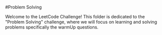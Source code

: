 #Problem Solving

Welcome to the LeetCode Challenge! This folder is dedicated to the "Problem Solving" challenge, where we will focus on learning and solving problems specifically the warmUp questions.
